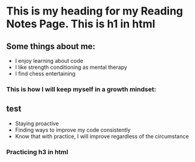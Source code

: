 # This is my heading for my Reading Notes Page. This is h1 in html

## Some things about me:

* I enjoy learning about code 
* I like strength conditioning as mental therapy 
* I find chess entertaining  


 
### This is how I will keep myself in a growth mindset:
## test
- Staying proactive 
- Finding ways to improve my code consistently 
- Know that with practice, I will improve regardless of the circumstance



### Practicing h3 in html



